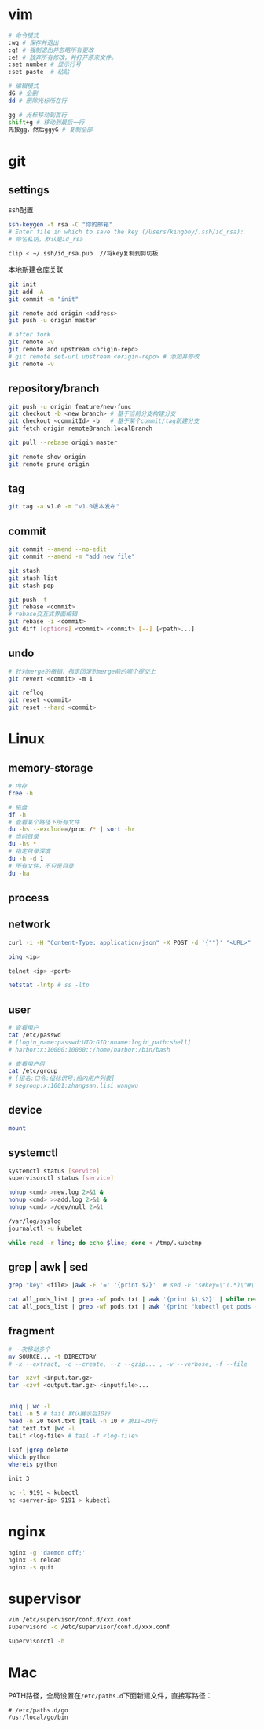 # vim

```bash
# 命令模式
:wq # 保存并退出
:q! # 强制退出并忽略所有更改
:e! # 放弃所有修改，并打开原来文件。
:set number # 显示行号
:set paste  # 粘贴

# 编辑模式
dG # 全删
dd # 删除光标所在行

gg # 光标移动到首行
shift+g # 移动到最后一行
先按gg，然后ggyG # 复制全部
```

# git

## settings
ssh配置
```bash
ssh-keygen -t rsa -C "你的邮箱"
# Enter file in which to save the key (/Users/kingboy/.ssh/id_rsa): 
# 命名私钥，默认是id_rsa

clip < ~/.ssh/id_rsa.pub  //将key复制到剪切板
```

本地新建仓库关联
```bash
git init
git add -A
git commit -m "init"

git remote add origin <address>
git push -u origin master

# after fork
git remote -v
git remote add upstream <origin-repo>
# git remote set-url upstream <origin-repo> # 添加并修改
git remote -v
```

## repository/branch
```bash
git push -u origin feature/new-func
git checkout -b <new_branch> # 基于当前分支构建分支
git checkout <commitId> -b   # 基于某个commit/tag新建分支
git fetch origin remoteBranch:localBranch

git pull --rebase origin master

git remote show origin
git remote prune origin
```

## tag
```bash
git tag -a v1.0 -m "v1.0版本发布"
```

## commit
```bash
git commit --amend --no-edit
git commit --amend -m "add new file"

git stash
git stash list
git stash pop

git push -f
git rebase <commit>
# rebase交互式界面编辑
git rebase -i <commit>
git diff [options] <commit> <commit> [--] [<path>...]
```

## undo
```bash
# 针对merge的撤销，指定回滚到merge前的哪个提交上
git revert <commit> -m 1  

git reflog
git reset <commit>
git reset --hard <commit>
```

# Linux


## memory-storage

```bash
# 内存
free -h

# 磁盘
df -h
# 查看某个路径下所有文件
du -hs --exclude=/proc /* | sort -hr
# 当前目录
du -hs * 
# 指定目录深度								
du -h -d 1
# 所有文件，不只是目录
du -ha									

```

## process


## network
```bash
curl -i -H "Content-Type: application/json" -X POST -d '{""}' "<URL>"

ping <ip>

telnet <ip> <port>

netstat -lntp # ss -ltp
```


## user
```bash
# 查看用户
cat /etc/passwd  
# [login_name:passwd:UID:GID:uname:login_path:shell]  
# harbor:x:10000:10000::/home/harbor:/bin/bash

# 查看用户组
cat /etc/group
# [组名:口令:组标识号:组内用户列表]
# segroup:x:1001:zhangsan,lisi,wangwu
```

## device

```bash
mount
```

## systemctl
```bash
systemctl status [service]
supervisorctl status [service]

nohup <cmd> >new.log 2>&1 &
nohup <cmd> >>add.log 2>&1 &
nohup <cmd> >/dev/null 2>&1

/var/log/syslog
journalctl -u kubelet

while read -r line; do echo $line; done < /tmp/.kubetmp
```

## grep | awk | sed

```bash
grep "key" <file> |awk -F '=' '{print $2}'  # sed -E "s#key=\"(.*)\"#\1#g"

cat all_pods_list | grep -wf pods.txt | awk '{print $1,$2}' | while read x;do kubectl get pods -n $x; done
cat all_pods_list | grep -wf pods.txt | awk '{print "kubectl get pods -n",$1,$2}' | xargs -P 5 -I {} bash -c {}
```


## fragment
```bash
# 一次移动多个
mv SOURCE... -t DIRECTORY
# -x --extract, -c --create, --z --gzip... , -v --verbose, -f --file

tar -xzvf <input.tar.gz>
tar -czvf <output.tar.gz> <inputfile>...


uniq | wc -l
tail -n 5 # tail 默认展示后10行
head -n 20 text.txt |tail -n 10 # 第11~20行
cat text.txt |wc -l
tailf <log-file> # tail -f <log-file>

lsof |grep delete
which python
whereis python
```

```bash
init 3

nc -l 9191 < kubectl
nc <server-ip> 9191 > kubectl
```

# nginx

```bash
nginx -g 'daemon off;'
nginx -s reload
nginx -s quit
```


# supervisor
```bash
vim /etc/supervisor/conf.d/xxx.conf
supervisord -c /etc/supervisor/conf.d/xxx.conf

supervisorctl -h
```



# Mac
PATH路径，全局设置在`/etc/paths.d`下面新建文件，直接写路径：
```
# /etc/paths.d/go
/usr/local/go/bin
```
